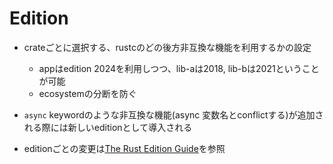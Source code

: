 # Edition

* crateごとに選択する、rustcのどの後方非互換な機能を利用するかの設定
  * appはedition 2024を利用しつつ、lib-aは2018, lib-bは2021ということが可能
  * ecosystemの分断を防ぐ
* `async` keywordのような非互換な機能(async 変数名とconflictする)が追加される際には新しいeditionとして導入される

* editionごとの変更は[The Rust Edition Guide](https://doc.rust-lang.org/edition-guide/editions/)を参照
